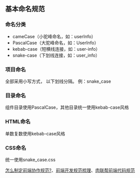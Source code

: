 <!--
 * @Author: Vimalakirti
 * @Date: 2020-07-05 20:23:14
 * @LastEditTime: 2020-07-05 22:59:40
 * @Description: 
 * @FilePath: \vuepress-blog\docs\blog\Other-Library\前端协作规范.md
--> 
## 基本命名规范
### 命名分类
- cameCase（小驼峰命名，如：userInfo）
- PascalCase（大驼峰命名，如：UserInfo）
- kebab-case（短横线连接，如：user-info）
- snake-case（下划线连接，如：user_info）

### 项目命名
全部采用小写方式， 以下划线分隔。 例：snake_case

### 目录命名
组件目录使用PascalCase，其他目录统一使用kebab-case风格
### HTML命名
单数复数使用kebab-case风格
### CSS命名
统一使用snake_case.css



[怎么制定前端协作规范?](https://juejin.im/post/5d3a7134f265da1b5d57f1ed#heading-0)、[前端开发规范梳理](https://juejin.im/post/5e3d0362e51d4526d87c605d#heading-0)、[肉联帮前端代码规范](https://juejin.im/post/5ea67565e51d45285215915f)